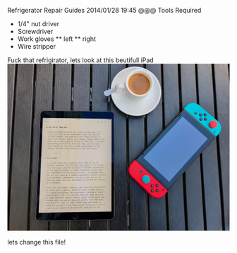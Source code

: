 Refrigerator Repair Guides
2014/01/28 19:45
@@@
Tools Required
* 1/4" nut driver
* Screwdriver
* Work gloves
** left
** right
* Wire stripper

Fuck that refrigirator, lets look at this beutifull iPad
![ipad](ipad.jpeg)

lets change this file!
